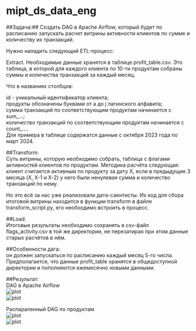 # mipt_ds_data_eng
##Задача:##
Cоздать DAG в Apache Airflow, который будет по расписанию запускать расчет витрины активности клиентов по сумме и количеству их транзакций.


Нужно наладить следующий ETL-процесс:

Extract. Необходимые данные хранятся в таблице profit_table.csv. Это таблица, в которой для каждого клиента по 10-ти продуктам собраны суммы и количества транзакций за каждый месяц.  

Что в названиях столбцов:  

id - уникальный идентификатор клиента;  
продукты обозначены буквами от a до j латинского алфавита;   
сумма транзакций по соответствующим продуктам начинается с sum_…;   
количество транзакций по соответствующим продуктам начинается с count_….   
Для примера в таблице содержатся данные с октября 2023 года по март 2024.

##Transform.  
Суть витрины, которую необходимо собрать, таблица с флагами активностей клиентов по продуктам. Методика расчёта следующая: клиент считается активным по продукту за дату X, если в предыдущие 3 месяца (X, X-1 и X-2) у него были ненулевая сумма и количество транзакций по нему.  

Но это всё за нас уже реализовали дата-саентисты. Их код для сбора итоговой витрины находится в функции transform в файле transform_script.py, его необходимо встроить в процесс.   

##Load.  
Итоговые результаты необходимо сохранять в csv-файл flags_activity.csv в той же директории, не перезатирая при этом данные старых расчётов в нём. 

##Особенности дага:  
он должен запускаться по расписанию каждый месяц 5-го числа. Предполагается, что данные profit_table хранятся в общедоступной директории и пополняются ежемесячно новыми данными.


##Результат:  
DAG в Apache Airflow    
![plot](https://github.com/Niktyav/mipt_ds_data_eng/tree/main/HW2/img/vyatkin_roman_dags.JPG)   
![plot](https://github.com/Niktyav/mipt_ds_data_eng/tree/main/HW2/img/vyatkin_roman_graph.JPG)   


Распараленный DAG по продуктам   
![plot](https://github.com/Niktyav/mipt_ds_data_eng/tree/main/HW2/img/vyatkin_roman_dags_paralell.JPG)   
![plot](https://github.com/Niktyav/mipt_ds_data_eng/tree/main/HW2/img/vyatkin_roman_graph_paralell.JPG)   
